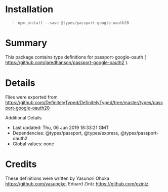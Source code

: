 # Installation
> `npm install --save @types/passport-google-oauth20`

# Summary
This package contains type definitions for passport-google-oauth ( https://github.com/jaredhanson/passport-google-oauth2 ).

# Details
Files were exported from https://github.com/DefinitelyTyped/DefinitelyTyped/tree/master/types/passport-google-oauth20

Additional Details
 * Last updated: Thu, 06 Jun 2019 18:33:21 GMT
 * Dependencies: @types/passport, @types/express, @types/passport-oauth2
 * Global values: none

# Credits
These definitions were written by Yasunori Ohoka <https://github.com/yasupeke>, Eduard Zintz <https://github.com/ezintz>.
